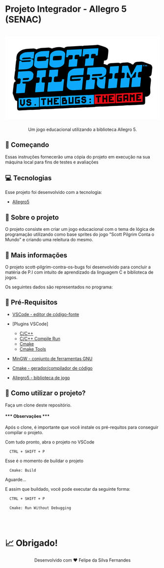 # Projeto Integrador - Allegro 5 (SENAC)

<h1 align="center">
  <img alt="Logotipo da Mutant" src="github/logotipo.png" />
</h1>
<p align="center">Um jogo educacional utilizando a biblioteca Allegro 5.</p>


## 📝 Começando

Essas instruções fornecerão uma cópia do projeto em execução na sua máquina local para fins de testes e avaliações

## 💻 Tecnologias

Esse projeto foi desenvolvido com a tecnologia:

- [Allegro5](https://liballeg.org/)

## 📖 Sobre o projeto

O projeto consiste em criar um jogo educacional com o tema de lógica de programação utilizando como base sprites do jogo "Scott Pilgrim Conta o Mundo" e criando uma releitura do mesmo.

## 🏫 Mais informações

O projeto scott-pilgrim-contra-os-bugs foi desenvolvido para concluir a matéria de P.I com intuito de aprendizado da linguagem C e biblioteca de jogos.

Os seguintes dados são representados no programa:

## 🔄 Pré-Requisitos

- [VSCode - editor de código-fonte](https://code.visualstudio.com/)

- [Plugins VSCode]
    - [C/C++](https://marketplace.visualstudio.com/items?itemName=ms-vscode.cpptools)
    - [C/C++ Compile Run](https://marketplace.visualstudio.com/items?itemName=danielpinto8zz6.c-cpp-compile-run)
    - [Cmake](https://marketplace.visualstudio.com/items?itemName=twxs.cmake)
    - [Cmake Tools](https://marketplace.visualstudio.com/items?itemName=ms-vscode.cmake-tools)

<p></p>

- [MinGW - conjunto de ferramentas GNU](https://sourceforge.net/projects/mingw/)

- [Cmake - gerador/compilador de código](https://cmake.org/download/)

-  [Allegro5 - biblioteca de jogo](https://objects.githubusercontent.com/github-production-release-asset-2e65be/1005627/0c5d1b00-7f7d-11eb-82f8-17869f83e5e6?X-Amz-Algorithm=AWS4-HMAC-SHA256&X-Amz-Credential=AKIAIWNJYAX4CSVEH53A%2F20211116%2Fus-east-1%2Fs3%2Faws4_request&X-Amz-Date=20211116T203216Z&X-Amz-Expires=300&X-Amz-Signature=b4fde2054bc97c34216e0dad227bfe4f4ead0e343062f7696673d1f670d40238&X-Amz-SignedHeaders=host&actor_id=64899498&key_id=0&repo_id=1005627&response-content-disposition=attachment%3B%20filename%3Dallegro-i686-w64-mingw32-gcc-10.2.0-posix-dwarf-static-5.2.7.0.zip&response-content-type=application%2Foctet-stream)

## 🤔 Como utilizar o projeto?

  <p> Faça um clone deste repositório. </p>

  #### *** Observações ***

  <p> Após o clone, é importante que você instale os pré-requitos para conseguir compilar o projeto. </p>

  <p> Com tudo pronto, abra o projeto no VSCode </p>

  ```
    CTRL + SHIFT + P
  ```

  <p> Esse é o momento de buildar o projeto </p>

  ```
    Cmake: Build
  ```

  <p> Aguarde... </p>

  <p> E assim que buildado, você pode executar da seguinte forma: </p>

  ```
    CTRL + SHIFT + P
  ```

  ```
    Cmake: Run Without Debugging
  ```

<br><br>

# 📈 Obrigado!

<p align="center"> Desenvolvido com ❤ Felipe da Silva Fernandes </p>
